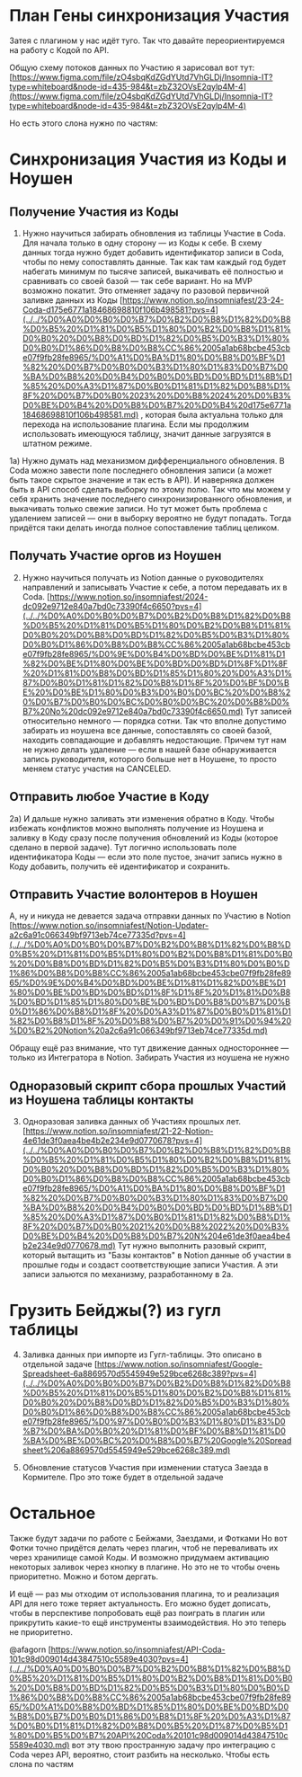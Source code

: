 # План Гены синхронизация Участия

Затея с плагином у нас идёт туго. Так что давайте переориентируемся на работу с Кодой по API.

Общую схему потоков данных по Участию я зарисовал вот тут:
[https://www.figma.com/file/zO4sbqKdZGdYUtd7VhGLDj/Insomnia-IT?type=whiteboard&node-id=435-984&t=zbZ32OVsE2qylp4M-4](https://www.figma.com/file/zO4sbqKdZGdYUtd7VhGLDj/Insomnia-IT?type=whiteboard&node-id=435-984&t=zbZ32OVsE2qylp4M-4)

Но есть этого слона нужно по частям:

# Синхронизация Участия из Коды и Ноушен

## Получение Участия из Коды

1. Нужно научиться забирать обновления из таблицы Участие в Coda.
Для начала только в одну сторону — из Коды к себе.
В схему данных тогда нужно будет добавить идентификатор записи в Coda, чтобы по нему сопоставлять данные.
Так как там каждый год будет набегать минимум по тысяче записей, выкачивать её полностью и сравнивать со своей базой — так себе вариант. Но на MVP возможно покатит.
Это отменяет задачу по разовой первичной заливке данных из Коды [https://www.notion.so/insomniafest/23-24-Coda-d175e6771a18468698810f106b498581?pvs=4](../../%D0%A0%D0%B0%D0%B7%D0%B2%D0%B8%D1%82%D0%B8%D0%B5%20%D1%81%D0%B5%D1%80%D0%B2%D0%B8%D1%81%D0%B0%20%D0%B8%D0%BD%D1%82%D0%B5%D0%B3%D1%80%D0%B0%D1%86%D0%B8%D0%B8%CC%86%2005a1ab68bcbe453cbe07f9fb28fe8965/%D0%A1%D0%BA%D1%80%D0%B8%D0%BF%D1%82%20%D0%B7%D0%B0%D0%B3%D1%80%D1%83%D0%B7%D0%BA%D0%B8%20%D0%B4%D0%B0%D0%BD%D0%BD%D1%8B%D1%85%20%D0%A3%D1%87%D0%B0%D1%81%D1%82%D0%B8%D1%8F%20%D0%B7%D0%B0%2023%20%D0%B8%2024%20%D0%B3%D0%BE%D0%B4%20%D0%B8%D0%B7%20%D0%B4%20d175e6771a18468698810f106b498581.md) , которая была актуальна только для перехода на использование плагина. Если мы продолжим использовать имеющуюся таблицу, значит данные загрузятся в штатном режиме.

1а) Нужно думать над механизмом дифференциального обновления. В Coda можно завести поле последнего обновления записи (а может быть такое скрытое значение и так есть в API). И наверняка должен быть в API способ сделать выборку по этому полю.
Так что мы можем у себя хранить значение последнего синхронизированного обновления, и выкачивать только свежие записи.
Но тут может быть проблема с удалением записей — они в выборку вероятно не будут попадать. Тогда придётся таки делать иногда полное сопоставление таблиц целиком.

## Получать Участие оргов из Ноушен

2. Нужно научиться получать из Notion данные о руководителях направлений и записывать Участие к себе, а потом передавать их в Coda. [https://www.notion.so/insomniafest/2024-dc092e9712e840a7bd0c73390f4c6650?pvs=4](../../%D0%A0%D0%B0%D0%B7%D0%B2%D0%B8%D1%82%D0%B8%D0%B5%20%D1%81%D0%B5%D1%80%D0%B2%D0%B8%D1%81%D0%B0%20%D0%B8%D0%BD%D1%82%D0%B5%D0%B3%D1%80%D0%B0%D1%86%D0%B8%D0%B8%CC%86%2005a1ab68bcbe453cbe07f9fb28fe8965/%D0%9E%D0%B4%D0%BD%D0%BE%D1%81%D1%82%D0%BE%D1%80%D0%BE%D0%BD%D0%BD%D1%8F%D1%8F%20%D1%81%D0%B8%D0%BD%D1%85%D1%80%20%D0%A3%D1%87%D0%B0%D1%81%D1%82%D0%B8%D1%8F%20%D0%BF%D0%BE%20%D0%BE%D1%80%D0%B3%D0%B0%D0%BC%20%D0%B8%20%D0%B7%D0%B0%D0%BC%D0%B0%D0%BC%20%D0%B8%D0%B7%20No%20dc092e9712e840a7bd0c73390f4c6650.md)
Тут записей относительно немного — порядка сотни. Так что вполне допустимо забирать из ноушена все данные, сопоставлять со своей базой, находить совпадающие и добавлять недостающие.
Причем тут нам не нужно делать удаление — если в нашей базе обнаруживается запись руководителя, которого больше нет в Ноушене, то просто меняем статус участия на CANCELED.

## Отправить любое Участие в Коду

2а) И дальше нужно заливать эти изменения обратно в Коду. Чтобы избежать конфликтов можно выполнять получение из Ноушена и заливку в Коду сразу после получения обновлений из Коды (которое сделано в первой задаче).
Тут логично использовать поле идентификатора Коды — если это поле пустое, значит запись нужно в Коду добавить, получить её идентификатор и сохранить.

## Отправить Участие волонтеров в Ноушен

А, ну и никуда не девается задача отправки данных по Участию в Notion
[https://www.notion.so/insomniafest/Notion-Updater-a2c6a91c066349bf9713eb74ce77335d?pvs=4](../../%D0%A0%D0%B0%D0%B7%D0%B2%D0%B8%D1%82%D0%B8%D0%B5%20%D1%81%D0%B5%D1%80%D0%B2%D0%B8%D1%81%D0%B0%20%D0%B8%D0%BD%D1%82%D0%B5%D0%B3%D1%80%D0%B0%D1%86%D0%B8%D0%B8%CC%86%2005a1ab68bcbe453cbe07f9fb28fe8965/%D0%9E%D0%B4%D0%BD%D0%BE%D1%81%D1%82%D0%BE%D1%80%D0%BE%D0%BD%D0%BD%D1%8F%D1%8F%20%D1%81%D0%B8%D0%BD%D1%85%D1%80%D0%BE%D0%BD%D0%B8%D0%B7%D0%B0%D1%86%D0%B8%D1%8F%20%D0%A3%D1%87%D0%B0%D1%81%D1%82%D0%B8%D1%8F%20%D0%B8%D0%B7%20%D0%91%D0%94%20%D0%B2%20Notion%20a2c6a91c066349bf9713eb74ce77335d.md)

Обращу ещё раз внимание, что тут движение данных одностороннее — только из Интегратора в Notion. Забирать Участия из ноушена не нужно

## Одноразовый скрипт сбора прошлых Участий из Ноушена таблицы контакты

3. Одноразовая заливка данных об Участиях прошлых лет.
[https://www.notion.so/insomniafest/21-22-Notion-4e61de3f0aea4be4b2e234e9d0770678?pvs=4](../../%D0%A0%D0%B0%D0%B7%D0%B2%D0%B8%D1%82%D0%B8%D0%B5%20%D1%81%D0%B5%D1%80%D0%B2%D0%B8%D1%81%D0%B0%20%D0%B8%D0%BD%D1%82%D0%B5%D0%B3%D1%80%D0%B0%D1%86%D0%B8%D0%B8%CC%86%2005a1ab68bcbe453cbe07f9fb28fe8965/%D0%A1%D0%BA%D1%80%D0%B8%D0%BF%D1%82%20%D0%B7%D0%B0%D0%B3%D1%80%D1%83%D0%B7%D0%BA%D0%B8%20%D0%B4%D0%B0%D0%BD%D0%BD%D1%8B%D1%85%20%D0%A3%D1%87%D0%B0%D1%81%D1%82%D0%B8%D1%8F%20%D0%B7%D0%B0%2021%20%D0%B8%2022%20%D0%B3%D0%BE%D0%B4%20%D0%B8%D0%B7%20N%204e61de3f0aea4be4b2e234e9d0770678.md)
Тут нужно выполнить разовый скрипт, который вытащить из "Базы контактов" в Notion данные об участии в прошлые годы и создаст соответствующие записи Участия.
А эти записи зальются по механизму, разработанному в 2а.

# Грузить Бейджы(?) из гугл таблицы

4. Заливка данных при импорте из Гугл-таблицы.
Это описано в отдельной задаче [https://www.notion.so/insomniafest/Google-Spreadsheet-6a8869570d5545949e529bce6268c389?pvs=4](../../%D0%A0%D0%B0%D0%B7%D0%B2%D0%B8%D1%82%D0%B8%D0%B5%20%D1%81%D0%B5%D1%80%D0%B2%D0%B8%D1%81%D0%B0%20%D0%B8%D0%BD%D1%82%D0%B5%D0%B3%D1%80%D0%B0%D1%86%D0%B8%D0%B8%CC%86%2005a1ab68bcbe453cbe07f9fb28fe8965/%D0%97%D0%B0%D0%B3%D1%80%D1%83%D0%B7%D0%BA%D0%B0%20%D1%81%D0%BF%D0%B8%D1%81%D0%BA%D0%BE%D0%BC%20%D0%B8%D0%B7%20Google%20Spreadsheet%206a8869570d5545949e529bce6268c389.md)

5. Обновление статусов Участия при изменении статуса Заезда в Кормителе.
Про это тоже будет в отдельной задаче

# Остальное

Также будут задачи по работе с Бейжами, Заездами, и Фотками
Но вот Фотки точно придётся делать через плагин, чтоб не переваливать их через хранилище самой Коды.
И возможно придумаем активацию некоторых заливок через кнопку в плагине. Но это не то чтобы очень приоритетно. Можно и ботом дергать.

И ещё — раз мы отходим от использования плагина, то и реализация API для него тоже теряет актуальность.
Его можно будет дописать, чтобы в перспективе попробовать ещё раз поиграть в плагин или прикрутить какие-то ещё инструменты взаимодействия. Но это теперь не приоритетно.

@afagorn [https://www.notion.so/insomniafest/API-Coda-101c98d009014d43847510c5589e4030?pvs=4](../../%D0%A0%D0%B0%D0%B7%D0%B2%D0%B8%D1%82%D0%B8%D0%B5%20%D1%81%D0%B5%D1%80%D0%B2%D0%B8%D1%81%D0%B0%20%D0%B8%D0%BD%D1%82%D0%B5%D0%B3%D1%80%D0%B0%D1%86%D0%B8%D0%B8%CC%86%2005a1ab68bcbe453cbe07f9fb28fe8965/%D0%A1%D0%B8%D0%BD%D1%85%D1%80%D0%BE%D0%BD%D0%B8%D0%B7%D0%B0%D1%86%D0%B8%D1%8F%20%D0%A3%D1%87%D0%B0%D1%81%D1%82%D0%B8%D0%B5%20%D1%87%D0%B5%D1%80%D0%B5%D0%B7%20API%20Coda%20101c98d009014d43847510c5589e4030.md)
вот эту твою пространную задачу про интеграцию с Coda через API, вероятно, стоит разбить на несколько. Чтобы есть слона по частям